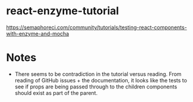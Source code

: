 # react-enzyme-tutorial

https://semaphoreci.com/community/tutorials/testing-react-components-with-enzyme-and-mocha


# Notes
* There seems to be contradiction in the tutorial versus reading. From reading of GitHub issues + the documentation, it looks like the tests to see if props are being passed through to the children components should exist as part of the parent.
